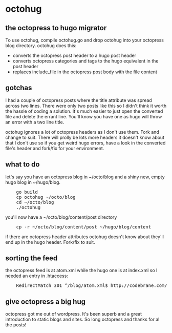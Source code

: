 # octohug

## the octopress to hugo migrator

To use octohug, compile octohug.go and drop octohug into your octopress blog directory. octohug does this:

* converts the octopress post header to a hugo post header
* converts octopress categories and tags to the hugo equivalent in the post header
* replaces include_file in the octopress post body with the file content

## gotchas
I had a couple of octopress posts where the title attribute was spread across two lines. There were only two posts like this so I didn't think it worth the hassle of coding a solution. It's much easier to just open the converted file and delete the errant line. You'll know you have one as hugo will throw an error with a two line title.

octohug ignores a lot of octopress headers as I don't use them. Fork and change to suit. There will prolly be lots more headers it doesn't know about that I don't use so if you get weird hugo errors, have a look in the converted file's header and fork/fix for your environment.

## what to do
let's say you have an octopress blog in ~/octo/blog and a shiny new, empty hugo blog in ~/hugo/blog.
<pre>
	go build 
	cp octohug ~/octo/blog
	cd ~/octo/blog
	./octohug
</pre>
you'll now have a ~/octo/blog/content/post directory
<pre>
	cp -r ~/octo/blog/content/post ~/hugo/blog/content
</pre>
if there are octopress header attributes octohug doesn't know about they'll end up in the hugo header. Fork/fix to suit.

## sorting the feed
the octopress feed is at atom.xml while the hugo one is at index.xml so I needed an entry in .htaccess:
<pre>
	RedirectMatch 301 ^/blog/atom.xml$ http://codebrane.com/blog/index.xml
</pre>

## give octopress a big hug
octopress got me out of wordpress. It's been superb and a great introduction to static blogs and sites. So long octopress and thanks for al the posts!
